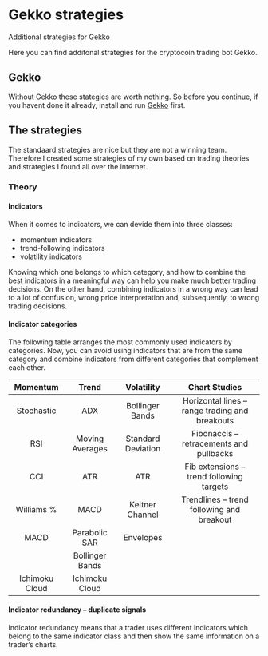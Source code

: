 # Gekko strategies
Additional strategies for Gekko

Here you can find additonal strategies for the cryptocoin trading bot Gekko.

## Gekko

Without Gekko these stategies are worth nothing. So before you continue, if you havent done it already, install and run [Gekko](https://gekko.wizb.it/) first.

## The strategies

The standaard strategies are nice but they are not a winning team. Therefore I created some strategies of my own based on trading theories and strategies I found all over the internet.

### Theory

#### Indicators

When it comes to indicators, we can devide them into three classes:

- momentum indicators
- trend-following indicators
- volatility indicators

Knowing which one belongs to which category, and how to combine the best indicators in a meaningful way can help you make much better trading decisions. On the other hand, combining indicators in a wrong way can lead to a lot of confusion, wrong price interpretation and, subsequently, to wrong trading decisions.

#### Indicator categories

The following table arranges the most commonly used indicators by categories. Now, you can avoid using indicators that are from the same category and combine indicators from different categories that complement each other.

| Momentum | Trend | Volatility | Chart Studies |
| :---: | :---: | :---: | :---: |
| Stochastic | ADX | Bollinger Bands| Horizontal lines – range trading and breakouts |
| RSI | Moving Averages | Standard Deviation | Fibonaccis – retracements and pullbacks |
| CCI | ATR | ATR | Fib extensions – trend following targets |
| Williams % | MACD | Keltner Channel | Trendlines – trend following and breakout |
| MACD | Parabolic SAR | Envelopes | |	
| | Bollinger Bands| | |		
| Ichimoku Cloud | Ichimoku Cloud | | |

#### Indicator redundancy – duplicate signals

Indicator redundancy means that a trader uses different indicators which belong to the same indicator class and then show the same information on a trader’s charts.
